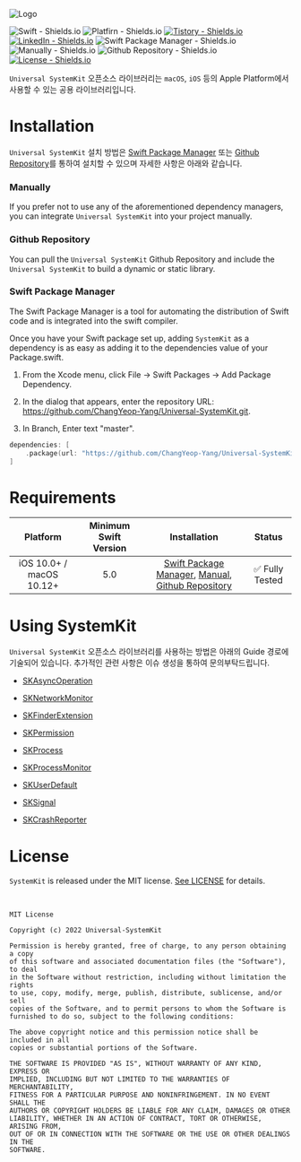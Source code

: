 ![Logo](https://user-images.githubusercontent.com/20036523/204139069-916be47d-391f-4afd-85a9-84529bec78a5.png)

![Swift - Shields.io](https://img.shields.io/badge/Swift-5.3%20%7C%205.4%20%7C%205.5%20%7C%205.6-orange)
![Platfirn - Shields.io](https://img.shields.io/badge/Platforms-iOS%20%7C%20macOS-yellowgreen)
[![Tistory - Shields.io](https://img.shields.io/badge/Tistory-%40yeop9657-informational)](https://dev-dream-world.tistory.com)
[![LinkedIn - Shields.io](https://img.shields.io/badge/Linked--In-창엽--양--3535ab134-informational)](https://www.linkedin.com/in/창엽-양-3535ab134/)
![Swift Package Manager - Shields.io](https://img.shields.io/badge/Swift%20Package%20Manager-Compatible-success)
![Manually - Shields.io](https://img.shields.io/badge/Manually-Compatible-success)
![Github Repository - Shields.io](https://img.shields.io/badge/Github%20Repository-Compatible-success)
[![License - Shields.io](https://img.shields.io/badge/License-MIT-blueviolet)](https://github.com/ChangYeop-Yang/Universal-SystemKit/blob/main/LICENSE)

`Universal SystemKit` 오픈소스 라이브러리는 `macOS`, `iOS` 등의 Apple Platform에서 사용할 수 있는 공용 라이브러리입니다.

# Installation

`Universal SystemKit` 설치 방법은 [Swift Package Manager](https://www.swift.org/package-manager) 또는 [Github Repository](https://docs.github.com/en/repositories)를 통하여 설치할 수 있으며 자세한 사항은 아래와 같습니다.

### Manually

If you prefer not to use any of the aforementioned dependency managers, you can integrate `Universal SystemKit` into your project manually.

### Github Repository

You can pull the `Universal SystemKit` Github Repository and include the `Universal SystemKit` to build a dynamic or static library.

### Swift Package Manager

The Swift Package Manager is a tool for automating the distribution of Swift code and is integrated into the swift compiler.

Once you have your Swift package set up, adding `SystemKit` as a dependency is as easy as adding it to the dependencies value of your Package.swift.

1. From the Xcode menu, click File → Swift Packages → Add Package Dependency.

2. In the dialog that appears, enter the repository URL: https://github.com/ChangYeop-Yang/Universal-SystemKit.git.

3. In Branch, Enter text "master".

```Swift
dependencies: [
    .package(url: "https://github.com/ChangYeop-Yang/Universal-SystemKit", .branch("master"))
]
```

# Requirements

| Platform | Minimum Swift Version | Installation | Status |
|:--------:|:---------------------:|:------------:|:------:|
| iOS 10.0+ / macOS 10.12+ | 5.0 | [Swift Package Manager](#swift-package-manager), [Manual](#manually), [Github Repository](#github-repository) | ✅ Fully Tested |

# Using SystemKit

`Universal SystemKit` 오픈소스 라이브러리를 사용하는 방법은 아래의 Guide 경로에 기술되어 있습니다. 추가적인 관련 사항은 이슈 생성을 통하여 문의부탁드립니다.

* [SKAsyncOperation](https://github.com/ChangYeop-Yang/Universal-SystemKit/blob/main/Resources/Guide/SKAsyncOperation.md)

* [SKNetworkMonitor](https://dev-dream-world.tistory.com/234)

* [SKFinderExtension](https://dev-dream-world.tistory.com/226?category=1294828)

* [SKPermission](https://dev-dream-world.tistory.com/227?category=1294828)

* [SKProcess](https://dev-dream-world.tistory.com/225?category=1294828)

* [SKProcessMonitor](https://dev-dream-world.tistory.com/230?category=1294828)

* [SKUserDefault](https://dev-dream-world.tistory.com/224?category=1294828)

* [SKSignal](https://dev-dream-world.tistory.com/229?category=1294828)

* [SKCrashReporter](https://dev-dream-world.tistory.com/236)

# License

`SystemKit` is released under the MIT license. [See LICENSE](https://github.com/ChangYeop-Yang/Apple-SystemKit/blob/main/LICENSE) for details.

</br>

```TEXT
MIT License

Copyright (c) 2022 Universal-SystemKit

Permission is hereby granted, free of charge, to any person obtaining a copy
of this software and associated documentation files (the "Software"), to deal
in the Software without restriction, including without limitation the rights
to use, copy, modify, merge, publish, distribute, sublicense, and/or sell
copies of the Software, and to permit persons to whom the Software is
furnished to do so, subject to the following conditions:

The above copyright notice and this permission notice shall be included in all
copies or substantial portions of the Software.

THE SOFTWARE IS PROVIDED "AS IS", WITHOUT WARRANTY OF ANY KIND, EXPRESS OR
IMPLIED, INCLUDING BUT NOT LIMITED TO THE WARRANTIES OF MERCHANTABILITY,
FITNESS FOR A PARTICULAR PURPOSE AND NONINFRINGEMENT. IN NO EVENT SHALL THE
AUTHORS OR COPYRIGHT HOLDERS BE LIABLE FOR ANY CLAIM, DAMAGES OR OTHER
LIABILITY, WHETHER IN AN ACTION OF CONTRACT, TORT OR OTHERWISE, ARISING FROM,
OUT OF OR IN CONNECTION WITH THE SOFTWARE OR THE USE OR OTHER DEALINGS IN THE
SOFTWARE.
```
